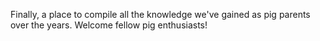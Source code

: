 <!-- TITLE: Pigipedia -->
<!-- SUBTITLE: The official wiki for mini pig parents and enthusiasts. -->

Finally, a place to compile all the knowledge we've gained as pig parents over the years. Welcome fellow pig enthusiasts!